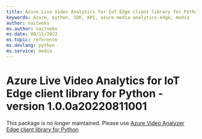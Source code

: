 ```yaml
---
title: Azure Live Video Analytics for IoT Edge client library for Python
keywords: Azure, python, SDK, API, azure-media-analytics-edge, media
author: naiteeks
ms.author: naiteeks
ms.date: 08/11/2022
ms.topic: reference
ms.devlang: python
ms.service: media
---
```

# Azure Live Video Analytics for IoT Edge client library for Python - version 1.0.0a20220811001 


This package is no longer maintained. Please use [Azure Video Analyzer Edge client library for Python](https://pypi.org/project/azure-media-videoanalyzer-edge)

